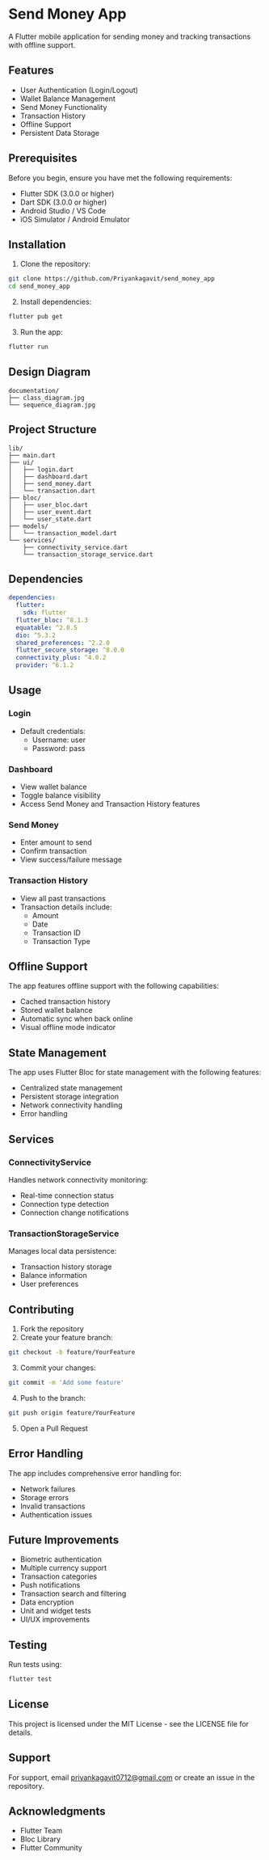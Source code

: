 # Send Money App

A Flutter mobile application for sending money and tracking transactions with offline support.

## Features

- User Authentication (Login/Logout)
- Wallet Balance Management
- Send Money Functionality
- Transaction History
- Offline Support
- Persistent Data Storage

## Prerequisites

Before you begin, ensure you have met the following requirements:
- Flutter SDK (3.0.0 or higher)
- Dart SDK (3.0.0 or higher)
- Android Studio / VS Code
- iOS Simulator / Android Emulator

## Installation

1. Clone the repository:
```bash
git clone https://github.com/Priyankagavit/send_money_app
cd send_money_app
```

2. Install dependencies:
```bash
flutter pub get
```

3. Run the app:
```bash
flutter run
```
## Design Diagram
```
documentation/
├── class_diagram.jpg
└── sequence_diagram.jpg
```
## Project Structure

```
lib/
├── main.dart
├── ui/
│   ├── login.dart
│   ├── dashboard.dart
│   ├── send_money.dart
│   └── transaction.dart
├── bloc/
│   ├── user_bloc.dart
│   ├── user_event.dart
│   └── user_state.dart
├── models/
│   └── transaction_model.dart
└── services/
    ├── connectivity_service.dart
    └── transaction_storage_service.dart
```

## Dependencies

```yaml
dependencies:
  flutter:
    sdk: flutter
  flutter_bloc: ^8.1.3
  equatable: ^2.0.5
  dio: ^5.3.2
  shared_preferences: ^2.2.0
  flutter_secure_storage: ^8.0.0
  connectivity_plus: ^4.0.2
  provider: ^6.1.2
```

## Usage

### Login
- Default credentials:
    - Username: user
    - Password: pass

### Dashboard
- View wallet balance
- Toggle balance visibility
- Access Send Money and Transaction History features

### Send Money
- Enter amount to send
- Confirm transaction
- View success/failure message

### Transaction History
- View all past transactions
- Transaction details include:
    - Amount
    - Date
    - Transaction ID
    - Transaction Type

## Offline Support

The app features offline support with the following capabilities:
- Cached transaction history
- Stored wallet balance
- Automatic sync when back online
- Visual offline mode indicator

## State Management

The app uses Flutter Bloc for state management with the following features:
- Centralized state management
- Persistent storage integration
- Network connectivity handling
- Error handling

## Services

### ConnectivityService
Handles network connectivity monitoring:
- Real-time connection status
- Connection type detection
- Connection change notifications

### TransactionStorageService
Manages local data persistence:
- Transaction history storage
- Balance information
- User preferences

## Contributing

1. Fork the repository
2. Create your feature branch:
```bash
git checkout -b feature/YourFeature
```
3. Commit your changes:
```bash
git commit -m 'Add some feature'
```
4. Push to the branch:
```bash
git push origin feature/YourFeature
```
5. Open a Pull Request

## Error Handling

The app includes comprehensive error handling for:
- Network failures
- Storage errors
- Invalid transactions
- Authentication issues

## Future Improvements

- Biometric authentication
- Multiple currency support
- Transaction categories
- Push notifications
- Transaction search and filtering
- Data encryption
- Unit and widget tests
- UI/UX improvements

## Testing

Run tests using:
```bash
flutter test
```

## License

This project is licensed under the MIT License - see the LICENSE file for details.

## Support

For support, email priyankagavit0712@gmail.com or create an issue in the repository.

## Acknowledgments

- Flutter Team
- Bloc Library
- Flutter Community
